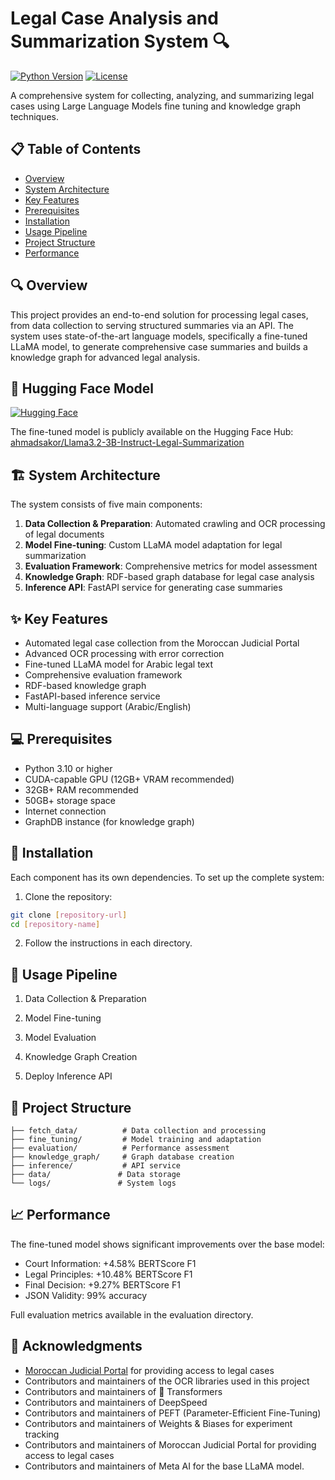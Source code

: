# Legal Case Analysis and Summarization System 🔍

[![Python Version](https://img.shields.io/badge/python-3.10%2B-blue.svg)](https://www.python.org/downloads/)
[![License](https://img.shields.io/badge/License-Apache%202.0-blue.svg)](https://opensource.org/licenses/Apache-2.0)

A comprehensive system for collecting, analyzing, and summarizing legal cases using Large Language Models fine tuning and knowledge graph techniques.

## 📋 Table of Contents
- [Overview](#overview)
- [System Architecture](#system-architecture)
- [Key Features](#key-features)
- [Prerequisites](#prerequisites)
- [Installation](#installation)
- [Usage Pipeline](#usage-pipeline)
- [Project Structure](#project-structure)
- [Performance](#performance)

## 🔍 Overview

This project provides an end-to-end solution for processing legal cases, from data collection to serving structured summaries via an API. The system uses state-of-the-art language models, specifically a fine-tuned LLaMA model, to generate comprehensive case summaries and builds a knowledge graph for advanced legal analysis.

## 🤗 Hugging Face Model

[![Hugging Face](https://img.shields.io/badge/🤗%20Model-Llama3.2--3B--Instruct--Legal--Summarization-yellow)](https://huggingface.co/ahmadsakor/Llama3.2-3B-Instruct-Legal-Summarization)

The fine-tuned model is publicly available on the Hugging Face Hub: [ahmadsakor/Llama3.2-3B-Instruct-Legal-Summarization](https://huggingface.co/ahmadsakor/Llama3.2-3B-Instruct-Legal-Summarization)


## 🏗️ System Architecture

The system consists of five main components:

1. **Data Collection & Preparation**: Automated crawling and OCR processing of legal documents
2. **Model Fine-tuning**: Custom LLaMA model adaptation for legal summarization
3. **Evaluation Framework**: Comprehensive metrics for model assessment
4. **Knowledge Graph**: RDF-based graph database for legal case analysis
5. **Inference API**: FastAPI service for generating case summaries

## ✨ Key Features

- Automated legal case collection from the Moroccan Judicial Portal
- Advanced OCR processing with error correction
- Fine-tuned LLaMA model for Arabic legal text
- Comprehensive evaluation framework
- RDF-based knowledge graph
- FastAPI-based inference service
- Multi-language support (Arabic/English)

## 💻 Prerequisites

- Python 3.10 or higher
- CUDA-capable GPU (12GB+ VRAM recommended)
- 32GB+ RAM recommended
- 50GB+ storage space
- Internet connection
- GraphDB instance (for knowledge graph)

## 🚀 Installation

Each component has its own dependencies. To set up the complete system:

1. Clone the repository:
```bash
git clone [repository-url]
cd [repository-name]
```

2. Follow the instructions in each directory.


## 📝 Usage Pipeline


1. Data Collection & Preparation


2. Model Fine-tuning


3. Model Evaluation


4. Knowledge Graph Creation


5. Deploy Inference API


## 📁 Project Structure

```
├── fetch_data/          # Data collection and processing
├── fine_tuning/         # Model training and adaptation
├── evaluation/          # Performance assessment
├── knowledge_graph/     # Graph database creation
├── inference/           # API service
├── data/               # Data storage
└── logs/               # System logs
```

## 📈 Performance

The fine-tuned model shows significant improvements over the base model:

- Court Information: +4.58% BERTScore F1
- Legal Principles: +10.48% BERTScore F1
- Final Decision: +9.27% BERTScore F1
- JSON Validity: 99% accuracy

Full evaluation metrics available in the evaluation directory.

## 🙏 Acknowledgments

- [Moroccan Judicial Portal](https://juriscassation.cspj.ma/en) for providing access to legal cases
- Contributors and maintainers of the OCR libraries used in this project
- Contributors and maintainers of 🤗 Transformers
- Contributors and maintainers of DeepSpeed
- Contributors and maintainers of PEFT (Parameter-Efficient Fine-Tuning)
- Contributors and maintainers of Weights & Biases for experiment tracking
- Contributors and maintainers of Moroccan Judicial Portal for providing access to legal cases
- Contributors and maintainers of Meta AI for the base LLaMA model.